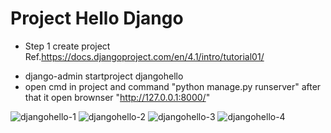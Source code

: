 # Project Hello Django  
* Step 1 create project  Ref.https://docs.djangoproject.com/en/4.1/intro/tutorial01/
- django-admin startproject djangohello
- open cmd in project and command "python manage.py runserver" after that it open brownser  "http://127.0.0.1:8000/"

![djangohello-1](https://user-images.githubusercontent.com/7127833/189801574-1c8234ee-a133-4a6f-9bb2-22534e058eb0.PNG)
![djangohello-2](https://user-images.githubusercontent.com/7127833/189801633-dadc0aca-1d1a-49c6-a676-8a1df0b09323.PNG)
![djangohello-3](https://user-images.githubusercontent.com/7127833/189801640-674f327e-9f50-432c-80ab-473cdc2d87e3.PNG)
![djangohello-4](https://user-images.githubusercontent.com/7127833/189801644-26d026ac-1299-4440-bdcd-05a1c9d7068f.PNG)
